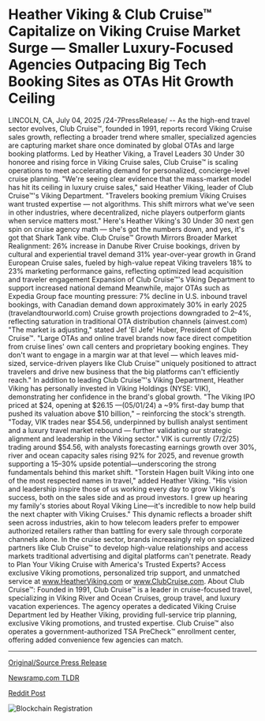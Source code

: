 # Heather Viking &amp; Club Cruise™ Capitalize on Viking Cruise Market Surge — Smaller Luxury-Focused Agencies Outpacing Big Tech Booking Sites as OTAs Hit Growth Ceiling

LINCOLN, CA, July 04, 2025 /24-7PressRelease/ -- As the high-end travel sector evolves, Club Cruise™, founded in 1991, reports record Viking Cruise sales growth, reflecting a broader trend where smaller, specialized agencies are capturing market share once dominated by global OTAs and large booking platforms. Led by Heather Viking, a Travel Leaders 30 Under 30 honoree and rising force in Viking Cruise sales, Club Cruise™ is scaling operations to meet accelerating demand for personalized, concierge-level cruise planning.  "We're seeing clear evidence that the mass-market model has hit its ceiling in luxury cruise sales," said Heather Viking, leader of Club Cruise™'s Viking Department. "Travelers booking premium Viking Cruises want trusted expertise — not algorithms. This shift mirrors what we've seen in other industries, where decentralized, niche players outperform giants when service matters most."  Here's Heather Viking's 30 Under 30 next gen spin on cruise agency math — she's got the numbers down, and yes, it's got that Shark Tank vibe.  Club Cruise™ Growth Mirrors Broader Market Realignment:   26% increase in Danube River Cruise bookings, driven by cultural and experiential travel demand  31% year-over-year growth in Grand European Cruise sales, fueled by high-value repeat Viking travelers  18% to 23% marketing performance gains, reflecting optimized lead acquisition and traveler engagement  Expansion of Club Cruise™'s Viking Department to support increased national demand  Meanwhile, major OTAs such as Expedia Group face mounting pressure:  7% decline in U.S. inbound travel bookings, with Canadian demand down approximately 30% in early 2025 (travelandtourworld.com)  Cruise growth projections downgraded to 2–4%, reflecting saturation in traditional OTA distribution channels (ainvest.com)  "The market is adjusting," stated Jef 'El Jefe' Huber, President of Club Cruise™. "Large OTAs and online travel brands now face direct competition from cruise lines' own call centers and proprietary booking engines. They don't want to engage in a margin war at that level — which leaves mid-sized, service-driven players like Club Cruise™ uniquely positioned to attract travelers and drive new business that the big platforms can't efficiently reach."  In addition to leading Club Cruise™'s Viking Department, Heather Viking has personally invested in Viking Holdings (NYSE: VIK), demonstrating her confidence in the brand's global growth.  "The Viking IPO priced at $24, opening at $26.15 —(05/01/24) a ~9% first-day bump that pushed its valuation above $10 billion," – reinforcing the stock's strength.  "Today, VIK trades near $54.56, underpinned by bullish analyst sentiment and a luxury travel market rebound — further validating our strategic alignment and leadership in the Viking sector."  VIK is currently (7/2/25) trading around $54.56, with analysts forecasting earnings growth over 30%, river and ocean capacity sales rising 92% for 2025, and revenue growth supporting a 15–30% upside potential—underscoring the strong fundamentals behind this market shift.  "Torstein Hagen built Viking into one of the most respected names in travel," added Heather Viking. "His vision and leadership inspire those of us working every day to grow Viking's success, both on the sales side and as proud investors. I grew up hearing my family's stories about Royal Viking Line—it's incredible to now help build the next chapter with Viking Cruises."  This dynamic reflects a broader shift seen across industries, akin to how telecom leaders prefer to empower authorized retailers rather than battling for every sale through corporate channels alone. In the cruise sector, brands increasingly rely on specialized partners like Club Cruise™ to develop high-value relationships and access markets traditional advertising and digital platforms can't penetrate.  Ready to Plan Your Viking Cruise with America's Trusted Experts? Access exclusive Viking promotions, personalized trip support, and unmatched service at www.HeatherViking.com or www.ClubCruise.com.  About Club Cruise™: Founded in 1991, Club Cruise™ is a leader in cruise-focused travel, specializing in Viking River and Ocean Cruises, group travel, and luxury vacation experiences. The agency operates a dedicated Viking Cruise Department led by Heather Viking, providing full-service trip planning, exclusive Viking promotions, and trusted expertise. Club Cruise™ also operates a government-authorized TSA PreCheck™ enrollment center, offering added convenience few agencies can match. 

---

[Original/Source Press Release](https://www.24-7pressrelease.com/press-release/524552/heather-viking-club-cruise-capitalize-on-viking-cruise-market-surge-smaller-luxury-focused-agencies-outpacing-big-tech-booking-sites-as-otas-hit-growth-ceiling)
                    

[Newsramp.com TLDR](https://newsramp.com/curated-news/club-cruisetm-sets-record-viking-sales-amid-luxury-travel-shift/a73dfd4cfd6d4d022636bc8544cf9e9b) 

 



[Reddit Post](https://www.reddit.com/r/TravelAndLeisureNews/comments/1lrclj7/club_cruise_sets_record_viking_sales_amid_luxury/) 



![Blockchain Registration](https://cdn.newsramp.app/24-7PressRelease/qrcode/257/4/evenyDUc.webp)